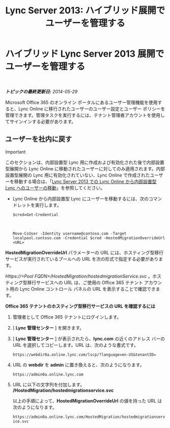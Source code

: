 ﻿---
title: 'Lync Server 2013: ハイブリッド展開でユーザーを管理する'
TOCTitle: ハイブリッド展開でユーザーを管理する
ms:assetid: 6924ed7b-30a9-4be7-b952-90655625f2c8
ms:mtpsurl: https://technet.microsoft.com/ja-jp/library/JJ204967(v=OCS.15)
ms:contentKeyID: 48272387
ms.date: 06/02/2017
mtps_version: v=OCS.15
ms.translationtype: HT
---

# ハイブリッド Lync Server 2013 展開でユーザーを管理する

 

_**トピックの最終更新日:** 2014-05-29_

Microsoft Office 365 のオンライン ポータルにあるユーザー管理機能を使用すると、Lync Online に移行されたユーザーのユーザー設定とユーザー ポリシーを管理できます。管理タスクを実行するには、テナント管理者アカウントを使用してサインインする必要があります。

## ユーザーを社内に戻す


> [!IMPORTANT]
> このセクションは、内部設置型 Lync 用に作成および有効化された後で内部設置型展開から Lync Online に移動されたユーザーに対してのみ適用されます。内部設置型展開の Lync 用に有効化されていない、Lync Online で作成されたユーザーを移動する場合は、「<A href="lync-server-2013-moving-users-from-lync-online-to-lync-on-premises.md">Lync Server 2013 での Lync Online から内部設置型 Lync へのユーザーの移動</A>」を参照してください。



  - Lync Online から内部設置型 Lync にユーザーを移動するには、次のコマンドレットを実行します。
    
        $cred=Get-Credential

       &nbsp;
    
        Move-CsUser -Identity username@contoso.com -Target localpool.contoso.com -Credential $cred -HostedMigrationOverrideUrl <URL>

**HostedMigrationOverrideUrl** パラメーターの URL には、ホスティング型移行サービスが実行されているプールへの URL を次の形式で指定する必要があります。

*Https://\<Pool FQDN\>/HostedMigration/hostedmigrationService.svc* 。ホスティング型移行サービスへの URL は、ご使用の Office 365 テナント アカウント用の Lync Online コントロール パネルの URL を表示することで確認できます。

**Office 365 テナントのホスティング型移行サービスの URL を確認するには**

1.  管理者として Office 365 テナントにログインします。

2.  \[ **Lync 管理センター** \] を開きます。

3.  \[ **Lync 管理センター** \] が表示されたら、**lync.com** の近くのアドレス バーの URL を選択してコピーします。URL は、次のような書式です。
    
    `https://webdir0a.online.lync.com/lscp/?language=en-US&tenantID=`

4.  URL の **webdir** を **admin** に置き換えると、次のようになります。
    
    `https://admin0a.online.lync.com`

5.  URL に以下の文字列を付加します。 **/HostedMigration/hostedmigrationservice.svc**
    
    以上の手順によって、**HostedMigrationOverrideUrl** の値を持った URL は次のようになります。
    
    `https://admin0a.online.lync.com/HostedMigration/hostedmigrationservice.svc`

